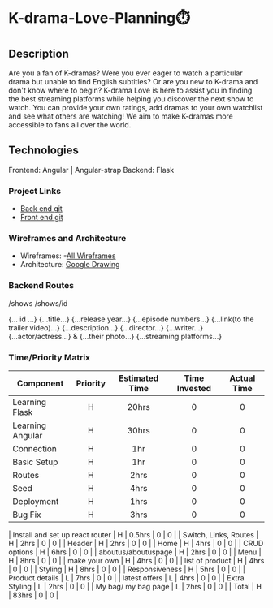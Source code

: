 # K-drama-Love-Planning⏱️

## Description

Are you a fan of K-dramas? Were you ever eager to watch a particular drama but unable to find English subtitles? Or are you new to K-drama and don't know where to begin? K-drama Love is here to assist you in finding the best streaming platforms while helping you discover the next show to watch. You can provide your own ratings, add dramas to your own watchlist and see what others are watching! We aim to make K-dramas more accessible to fans all over the world. 

## Technologies 
Frontend: Angular | Angular-strap 
Backend: Flask 

### Project Links

- [Back end git]()
- [Front end git]()

### Wireframes and Architecture

- Wireframes: -[All Wireframes](https://wireframepro.mockflow.com/view/MmuIRedgImb#/page/c30f9750caaa48408b8228e6664df6b5)
- Architecture: [Google Drawing](https://docs.google.com/drawings/d/1qDs314SBK2MPv7KXS2Mif-NOj7hp9_b1eQ1OyVxK3pc/edit?usp=sharing)

### Backend Routes 
/shows 
/shows/id 

{... id ...}
{...title...}
{...release year...}
{...episode numbers...}
{...link(to the trailer video)...}
{...description...}
{...director...} 
{...writer...}
{...actor/actress...}  & {...their photo...}
{...streaming platforms...}


### Time/Priority Matrix



| Component                       | Priority | Estimated Time | Time Invested | Actual Time |
| ------------------------------- | :------: | :------------: | :-----------: | :---------: |
| Learning Flask                  |    H     |      20hrs     |       0       |      0      |
| Learning Angular                |    H     |      30hrs     |       0       |      0      |
| Connection                      |    H     |      1hr       |       0       |      0      |
| Basic Setup                     |    H     |      1hr       |       0       |      0      |
| Routes                          |    H     |      2hrs      |       0       |      0      |
| Seed                            |    H     |      4hrs      |       0       |      0      |
| Deployment                      |    H     |      1hrs      |       0       |      0      |
| Bug Fix                         |    H     |      3hrs      |       0       |      0      |


| Install and set up react router |    H     |     0.5hrs     |       0       |      0      |
| Switch, Links, Routes           |    H     |      2hrs      |       0       |      0      |
| Header                          |    H     |      2hrs      |       0       |      0      |
| Home                            |    H     |      4hrs      |       0       |      0      |
| CRUD options                    |    H     |      6hrs      |       0       |      0      |
| aboutus/aboutuspage             |    H     |      2hrs      |       0       |      0      |
| Menu                            |    H     |      8hrs      |       0       |      0      |
| make your own                   |    H     |      4hrs      |       0       |      0      |
| list of product                 |    H     |      4hrs      |       0       |      0      |
| Styling                         |    H     |      8hrs      |       0       |      0      |
| Responsiveness                  |    H     |      5hrs      |       0       |      0      |
| Product details                 |    L     |      7hrs      |       0       |      0      |
| latest offers                   |    L     |      4hrs      |       0       |      0      |
| Extra Styling                   |    L     |      2hrs      |       0       |      0      |
| My bag/ my bag page             |    L     |      2hrs      |       0       |      0      |
| Total                           |    H     |     83hrs      |       0       |      0      |




